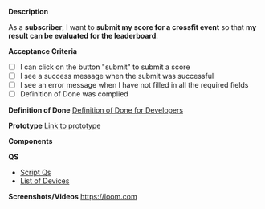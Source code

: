 **Description**

As a **subscriber**, I want to **submit my score for a crossfit event** so that **my result can be evaluated for the leaderboard**.

**Acceptance Criteria**

- [ ] I can click on the button "submit" to submit a score
- [ ] I see a success message when the submit was successful
- [ ] I see an error message when I have not filled in all the required fields
- [ ] Definition of Done was complied

**Definition of Done**
[Definition of Done for Developers](https://github.com/swoo-digital/wiki/blob/main/guideline-developer.md)

**Prototype**
[Link to prototype](https://framer.com)

**Components**

**QS**
- [Script Qs](https://github.com/swoo-digital/wiki/blob/main/issue-templates/skript-qs.md)
- [List of Devices](https://github.com/swoo-digital/wiki/blob/main/issue-templates/list-of-devices.md)

**Screenshots/Videos**
https://loom.com
